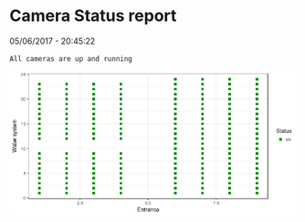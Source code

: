 Camera Status report
================
05/06/2017 - 20:45:22

    All cameras are up and running

![](camreport_files/figure-markdown_github/unnamed-chunk-2-1.png)
